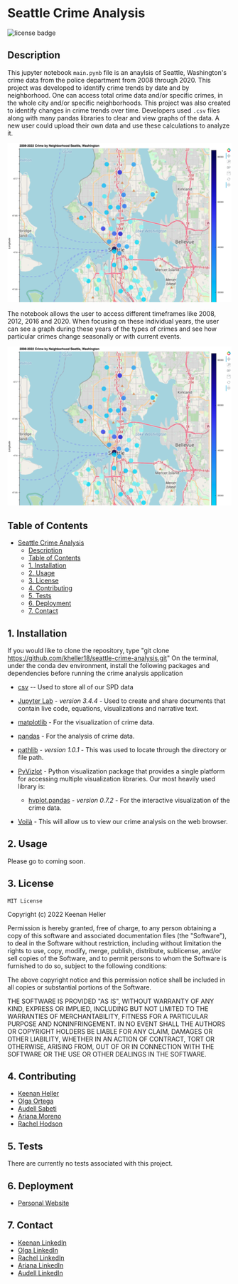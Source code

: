 # Seattle Crime Analysis

![license badge](
      https://shields.io/badge/license-mit-blue
      )


## Description

  This jupyter notebook `main.pynb` file is an anaylsis of Seattle, Washington's crime data from the police department from 2008 through 2020. This project was developed to identify crime trends by date and by neighborhood. One can access total crime data and/or specific crimes, in the whole city and/or specific neighborhoods. This project was also created to identify changes in crime trends over time. Developers used `.csv` files along with many pandas libraries to clear and view graphs of the data. A new user could upload their own data and use these calculations to analyze it.

  ![application screenshot](Images/geoviews.png)

  The notebook allows the user to access different timeframes like 2008, 2012, 2016 and 2020. When focusing on these individual years, the user can see a graph during these years of the types of crimes and see how particular crimes change seasonally or with current events.

  ![application screenshot](Images/geoviews.png)
## Table of Contents

- [Seattle Crime Analysis](#seattle-crime-analysis)
  - [Description](#description)
  - [Table of Contents](#table-of-contents)
  - [1. Installation](#1-installation)
  - [2. Usage](#2-usage)
  - [3. License](#3-license)
  - [4. Contributing](#4-contributing)
  - [5. Tests](#5-tests)
  - [6. Deployment](#6-deployment)
  - [7. Contact](#7-contact)


## 1. Installation

  If you would like to clone the repository, type "git clone https://github.com/kheller18/seattle-crime-analysis.git"
  On the terminal, under the conda dev environment, install the following packages and dependencies before running the crime analysis application

  * [csv](https://docs.python.org/3/library/csv.html) -- Used to store all of our SPD data

  * [Jupyter Lab](https://jupyterlab.readthedocs.io/en/stable/) - *version 3.4.4* - Used to create and share documents that contain live code, equations, visualizations and narrative text.

  * [matplotlib](https://matplotlib.org/) - For the visualization of crime data.

  * [pandas](https://pandas.pydata.org/docs/) - For the analysis of crime data.

  * [pathlib](https://docs.python.org/3/library/pathlib.html) - *version 1.0.1* - This was used to locate through the directory or file path.

  * [PyVizlot](https://pyviz.org/) -  Python visualization package that provides a single platform for accessing multiple visualization libraries. Our most heavily used library is:

    * [hvplot.pandas](https://hvplot.holoviz.org/user_guide/Introduction.html) - *version 0.7.2* - For the interactive visualization of the crime data.

  * [Voilà](https://github.com/voila-dashboards/voila) - This will allow us to view our crime analysis on the web browser.


## 2. Usage

  Please go to coming soon.


## 3. License

	MIT License

  Copyright (c) 2022 Keenan Heller

  Permission is hereby granted, free of charge, to any person obtaining a copy
  of this software and associated documentation files (the "Software"), to deal
  in the Software without restriction, including without limitation the rights
  to use, copy, modify, merge, publish, distribute, sublicense, and/or sell
  copies of the Software, and to permit persons to whom the Software is
  furnished to do so, subject to the following conditions:

  The above copyright notice and this permission notice shall be included in all
  copies or substantial portions of the Software.

  THE SOFTWARE IS PROVIDED "AS IS", WITHOUT WARRANTY OF ANY KIND, EXPRESS OR
  IMPLIED, INCLUDING BUT NOT LIMITED TO THE WARRANTIES OF MERCHANTABILITY,
  FITNESS FOR A PARTICULAR PURPOSE AND NONINFRINGEMENT. IN NO EVENT SHALL THE
  AUTHORS OR COPYRIGHT HOLDERS BE LIABLE FOR ANY CLAIM, DAMAGES OR OTHER
  LIABILITY, WHETHER IN AN ACTION OF CONTRACT, TORT OR OTHERWISE, ARISING FROM,
  OUT OF OR IN CONNECTION WITH THE SOFTWARE OR THE USE OR OTHER DEALINGS IN THE
  SOFTWARE.



## 4. Contributing

  + [Keenan Heller](https://github.com/kheller18)
  + [Olga Ortega](https://github.com/olgaortega5)
  + [Audell Sabeti](https://github.com/asabeti)
  + [Ariana Moreno](https://github.com/arianamoreno13)
  + [Rachel Hodson](https://github.com/rachelannhodson)


## 5. Tests

  There are currently no tests associated with this project.


## 6. Deployment
  + [Personal Website]()


## 7. Contact

  + [Keenan LinkedIn](https://www.linkedin.com/in/keenanheller/)
  + [Olga LinkedIn](https://www.linkedin.com/in/olga-ortega-82a15329)
  + [Rachel LinkedIn](https://www.linkedin.com/in/keenanheller/)
  + [Ariana LinkedIn](www.linkedin.com/in/ariana-moreno-52b2b7211)
  + [Audell LinkedIn](https://www.linkedin.com/in/keenanheller/)
